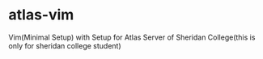 # atlas-vim
Vim(Minimal Setup) with Setup for Atlas Server of Sheridan College(this is only for sheridan college student)
